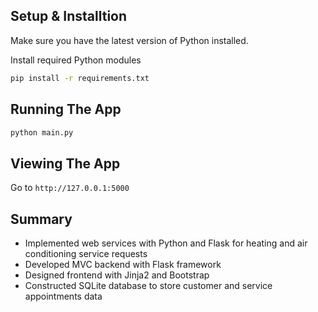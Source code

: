## Setup & Installtion

Make sure you have the latest version of Python installed.

Install required Python modules
```bash
pip install -r requirements.txt
```

## Running The App

```bash
python main.py
```

## Viewing The App

Go to `http://127.0.0.1:5000`

## Summary
* Implemented web services with Python and Flask for heating and air conditioning service requests
* Developed MVC backend with Flask framework
* Designed frontend with Jinja2 and Bootstrap
* Constructed SQLite database to store customer and service appointments data
